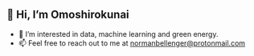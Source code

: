 ## 👋 Hi, I’m Omoshirokunai

- 👀 I’m interested in data, machine learning and green energy.
- 📫 Feel free to reach out to me at normanbellenger@protonmail.com

